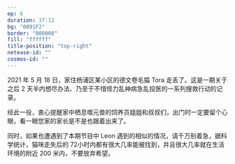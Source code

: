 ```yaml
---
ep: 6
duration: 37:12
bg: "0091F2"
border: "000000"
fill: "ffffff"
title-position: "top-right"
netease-id: ""
cosmos-id: ""
---
```

2021 年 5 月 18 日，家住杨浦区某小区的德文卷毛猫 Tora 走丢了。这是一期关于之后 2 天半内想尽办法、乃至于不惜怪力乱神病急乱投医的一系列搜救行动的记录。

经此一役，衷心提醒家中栖息噬元兽的饲养员姐姐和叔叔们，出门时一定要留个心眼，看一眼您家的家长是不是也跟着出来了。

同时，如果也遭遇到了本期节目中 Leon 遇到的相似的情况，请千万别着急，据科学统计，猫咪走失后的 72小时内都有很大几率能被找到，并且很大几率就在生活环境的附近 200 米内，不要放弃希望。
